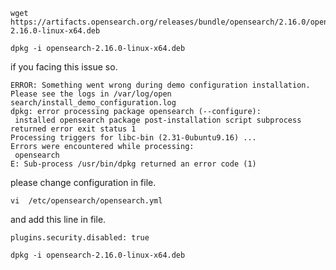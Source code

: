 ```
wget https://artifacts.opensearch.org/releases/bundle/opensearch/2.16.0/opensearch-2.16.0-linux-x64.deb
```
```
dpkg -i opensearch-2.16.0-linux-x64.deb
```
if you facing this issue so.
```error
ERROR: Something went wrong during demo configuration installation. Please see the logs in /var/log/open
search/install_demo_configuration.log
dpkg: error processing package opensearch (--configure):
 installed opensearch package post-installation script subprocess returned error exit status 1
Processing triggers for libc-bin (2.31-0ubuntu9.16) ...
Errors were encountered while processing:
 opensearch
E: Sub-process /usr/bin/dpkg returned an error code (1)
```
please change configuration in file. 
```
vi  /etc/opensearch/opensearch.yml
```
and add this line in file.
```
plugins.security.disabled: true
```
```
dpkg -i opensearch-2.16.0-linux-x64.deb
```
